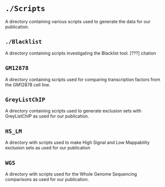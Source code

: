 # `./Scripts`
A directory containing various scripts used to generate the data for our publication.

## `./Blacklist`
A directory containing scripts investigating the Blacklist tool. [???] citation

## `GM12878`
A directory containing scripts used for comparing transcription factors from the GM12878 cell line.

## `GreyListChIP`
A directory containing scripts used to generate exclusion sets with GreyListChIP as used for our publication.

## `HS_LM`
A directory with scripts used to make High Signal and Low Mappability exclusion sets as used for our publication

## `WGS`
A directory with scripts used for the Whole Genome Sequencing comparisons as used for our publication.
